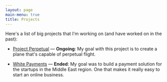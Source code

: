 ```yaml
---
layout: page
main-menu: true
title: Projects
---
```


Here's a list of big projects that I'm working on (and have worked on in the past):

- [Project Perpetual](/perpetual) &mdash; **Ongoing**: My goal with this project is to create a plane that's capable of perpetual flight.

- [White Payments](/whitepayments) &mdash; **Ended**: My goal was to build a payment solution for the startups in the Middle East region. One that makes it really easy to start an online business.
